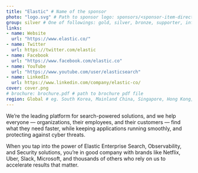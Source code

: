 ```yaml
---
title: "Elastic" # Name of the sponsor
photo: "logo.svg" # Path to sponsor logo: sponsors/<sponsor-item-directory>/logo.png
group: silver # One of followings: gold, silver, bronze, supporter, infra, record, videoi18n, swag, partner
links:
- name: Website
  url: "https://www.elastic.co/"
- name: Twitter
  url: https://twitter.com/elastic
- name: Facebook
  url: "https://www.facebook.com/elastic.co"
- name: YouTube
  url: "https://www.youtube.com/user/elasticsearch"
- name: LinkedIn
  url: https://www.linkedin.com/company/elastic-co/
cover: cover.png
# brochure: brochure.pdf # path to brochure pdf file
region: Global # eg. South Korea, Mainland China, Singapore, Hong Kong, Taiwan ...
---
```


We’re the leading platform for search-powered solutions, and we help everyone — organizations, their employees, and their customers — find what they need faster, while keeping applications running smoothly, and protecting against cyber threats.

When you tap into the power of Elastic Enterprise Search, Observability, and Security solutions, you’re in good company with brands like Netflix, Uber, Slack, Microsoft, and thousands of others who rely on us to accelerate results that matter.